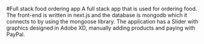 #Full stack food ordering app
A full stack app that is used for ordering food. The front-end is written in next.js and the database is mongodb which it connects to by using the mongoose library.
The application has a Slider with graphics designed in Adobe XD,
manually adding products and paying with PayPal.
